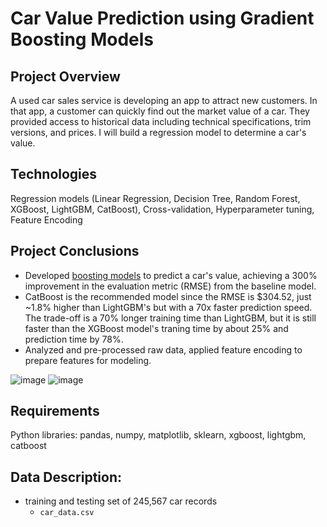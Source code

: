 # Car Value Prediction using Gradient Boosting Models
## Project Overview
A used car sales service is developing an app to attract new customers. In that app, a customer can quickly find out the market value of a car. They provided access to historical data including technical specifications, trim versions, and prices. I will build a regression model to determine a car's value.

## Technologies
Regression models (Linear Regression, Decision Tree, Random Forest, XGBoost, LightGBM, CatBoost), Cross-validation, Hyperparameter tuning, Feature Encoding

## Project Conclusions
- Developed [boosting models](https://github.com/laceymalarky/TripleTen_projects/blob/main/gradient_boosting_methods/12_Numerical_Methods_Project.ipynb) to predict a car's value, achieving a 300% improvement in the evaluation metric (RMSE) from the baseline model.
- CatBoost is the recommended model since the RMSE is $304.52, just ~1.8% higher than LightGBM's but with a 70x faster prediction speed. The trade-off is a 70% longer training time than LightGBM, but it is still faster than the XGBoost model's traning time by about 25% and prediction time by 78%.
- Analyzed and pre-processed raw data, applied feature encoding to prepare features for modeling.
  
![image](https://github.com/laceymalarky/TripleTen_projects/assets/97048468/521addc2-1086-44f8-b895-c50284ef570b)
![image](https://github.com/laceymalarky/TripleTen_projects/assets/97048468/cb6b44c2-71e8-4ebf-b85d-34151cc8deb9)
 
## Requirements
Python libraries: pandas, numpy, matplotlib, sklearn, xgboost, lightgbm, catboost

## Data Description:
- training and testing set of 245,567 car records
  - `car_data.csv`

